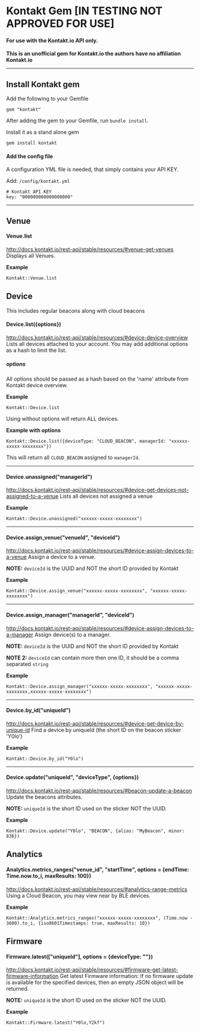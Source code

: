 # Kontakt Gem [IN TESTING NOT APPROVED FOR USE]
#### For use with the Kontakt.io API only.


__This is an unofficial gem for Kontakt.io the authors have no affiliation Kontakt.io__


----

## Install Kontakt gem
Add the following to your Gemfile
```
gem "kontakt"
```
After adding the gem to your Gemfile, run `bundle install`.

Install it as a stand alone gem
```
gem install kontakt
```

#### Add the config file
A configuration YML file is needed, that simply contains your API KEY.

Add: `/config/kontakt.yml`

```
# Kontakt API KEY
key: "000000000000000000"
```

----

## Venue

#### Venue.list
http://docs.kontakt.io/rest-api/stable/resources/#venue-get-venues
Displays all Venues.

__Example__
```
Kontakt::Venue.list
```

## Device
This includes regular beacons along with cloud beacons

#### Device.list({options})
http://docs.kontakt.io/rest-api/stable/resources/#device-device-overview
Lists all devices attached to your account. You may add additional options as a hash to limit the list.

##### options
All options should be passed as a hash based on the 'name' attribute from Kontakt device overview.

__Example__
```
Kontakt::Device.list
```
Using without options will return ALL devices.

__Example with options__
```
Kontakt::Device.list({deviceType: "CLOUD_BEACON", managerId: "xxxxxx-xxxxx-xxxxxxxx"})
```
This will return all `CLOUD_BEACON` assigned to `managerId`.

----
#### Device.unassigned("managerId")
http://docs.kontakt.io/rest-api/stable/resources/#device-get-devices-not-assigned-to-a-venue
Lists all devices not assigned a venue

__Example__
```
Kontakt::Device.unassigned("xxxxxx-xxxxx-xxxxxxxx")
```

----
#### Device.assign_venue("venueId", "deviceId")
http://docs.kontakt.io/rest-api/stable/resources/#device-assign-devices-to-a-venue
Assign a device to a venue.

__NOTE:__ `deviceId` is the UUID and NOT the short ID provided by Kontakt

__Example__
```
Kontakt::Device.assign_venue("xxxxxx-xxxxx-xxxxxxxx", "xxxxxx-xxxxx-xxxxxxxx")
```

----
#### Device.assign_manager("managerId", "deviceId")
http://docs.kontakt.io/rest-api/stable/resources/#device-assign-devices-to-a-manager
Assign device(s) to a manager.

__NOTE:__ `deviceId` is the UUID and NOT the short ID provided by Kontakt

__NOTE 2:__ `deviceId` can contain more then one ID, it should be a comma separated `string`

__Example__
```
Kontakt::Device.assign_manager("xxxxxx-xxxxx-xxxxxxxx", "xxxxxx-xxxxx-xxxxxxxx,xxxxxx-xxxxx-xxxxxxxx")
```

----
#### Device.by_id("uniqueId")
http://docs.kontakt.io/rest-api/stable/resources/#device-get-device-by-unique-id
Find a device by uniqueId (the short ID on the beacon sticker 'Y0lo')

__Example__
```
Kontakt::Device.by_id("Y0lo")
```
----
#### Device.update("uniqueId", "deviceType", {options})
http://docs.kontakt.io/rest-api/stable/resources/#beacon-update-a-beacon
Update the beacons attributes.

__NOTE:__ `uniqueId` is the short ID used on the sticker NOT the UUID.

__Example__
```
Kontakt::Device.update("Y0lo", "BEACON", {alias: "MyBeacon", minor: 836})
```


## Analytics

#### Analytics.metrics_ranges("venue_id", "startTime", options = {endTime: Time.now.to_i, maxResults: 100})
http://docs.kontakt.io/rest-api/stable/resources/#analytics-range-metrics
Using a Cloud Beacon, you may view near by BLE devices.

__Example__
```
Kontakt::Analytics.metrics_ranges("xxxxxx-xxxxx-xxxxxxxx", (Time.now - 3600).to_i, {iso8601Timestamps: true, maxResults: 10})
```


## Firmware

#### Firmware.latest(["uniqueId"], options = {deviceType: ""})
http://docs.kontakt.io/rest-api/stable/resources/#firmware-get-latest-firmware-information
Get latest Firmware information: If no firmware update is available for the specified devices, then an empty JSON object will be returned.

__NOTE:__ `uniqueId` is the short ID used on the sticker NOT the UUID.

__Example__
```
Kontakt::Firmware.latest("Y0lo,Y2kf")
```
